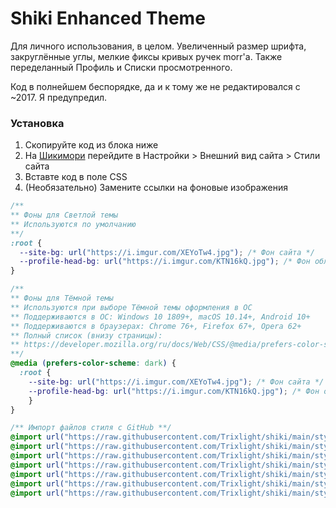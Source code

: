 # Shiki Enhanced Theme
Для личного использования, в целом.
Увеличенный размер шрифта, закруглённые углы, мелкие фиксы кривых ручек morr'a. Также переделанный Профиль и Списки просмотренного.

Код в полнейшем беспорядке, да и к тому же не редактировался с ~2017. Я предупредил.

### Установка
1. Скопируйте код из блока ниже
2. На [Шикимори](shikimori.one) перейдите в Настройки > Внешний вид сайта > Стили сайта
3. Вставте код в поле CSS
4. (Необязательно) Замените ссылки на фоновые изображения

```css
/**
** Фоны для Светлой темы
** Используются по умолчанию
**/
:root {
  --site-bg: url("https://i.imgur.com/XEYoTw4.jpg"); /* Фон сайта */
  --profile-head-bg: url("https://i.imgur.com/KTN16kQ.jpg"); /* Фон обложки профиля */
}

/**
** Фоны для Тёмной темы
** Используются при выборе Тёмной темы оформления в ОС
** Поддерживаются в ОС: Windows 10 1809+, macOS 10.14+, Android 10+
** Поддерживаются в браузерах: Chrome 76+, Firefox 67+, Opera 62+
** Полный список (внизу страницы):
** https://developer.mozilla.org/ru/docs/Web/CSS/@media/prefers-color-scheme
**/
@media (prefers-color-scheme: dark) {
  :root {
  	--site-bg: url("https://i.imgur.com/XEYoTw4.jpg"); /* Фон сайта */
  	--profile-head-bg: url("https://i.imgur.com/KTN16kQ.jpg"); /* Фон обложки профиля */
	}
}

/** Импорт файлов стиля с GitHub **/
@import url("https://raw.githubusercontent.com/Trixlight/shiki/main/style/colors.css");
@import url("https://raw.githubusercontent.com/Trixlight/shiki/main/style/fonts.css");
@import url("https://raw.githubusercontent.com/Trixlight/shiki/main/style/main.css");
@import url("https://raw.githubusercontent.com/Trixlight/shiki/main/style/profile.css");
@import url("https://raw.githubusercontent.com/Trixlight/shiki/main/style/profile-history.css");
@import url("https://raw.githubusercontent.com/Trixlight/shiki/main/style/profile-graphs.css");
@import url("https://raw.githubusercontent.com/Trixlight/shiki/main/style/profile-lists.css");
```
